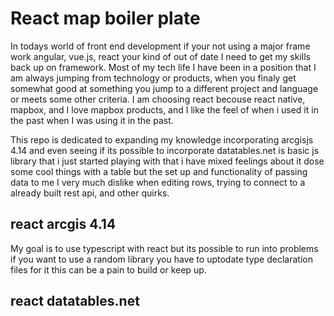 # React map boiler plate

In todays world of front end development if your not using a major frame work angular, vue.js, react your kind of out of date I need to get
my skills back up on framework. Most of my tech life I have been in a position that I am always jumping from technology or products, when
you finaly get somewhat good at something you jump to a different project and language or meets some other criteria. 
I am choosing react becouse react native, mapbox, and I love mapbox products, and I like the feel of when i used it in the past when I was using it in the past.

This repo is dedicated to expanding my knowledge incorporating arcgisjs 4.14 and even seeing if its possible to incorporate datatables.net is
basic js library that i just started playing with that i have mixed feelings about it dose some cool things with a table but the set up and functionality
of passing data to me I very much dislike when editing rows, trying to connect to a already built rest api, and other quirks.

## react arcgis 4.14 

 My goal is to use typescript with react but its possible to run into problems
 if you want to use a random library you have to uptodate type declaration files for it this can be a pain to build or keep up.

## react datatables.net
